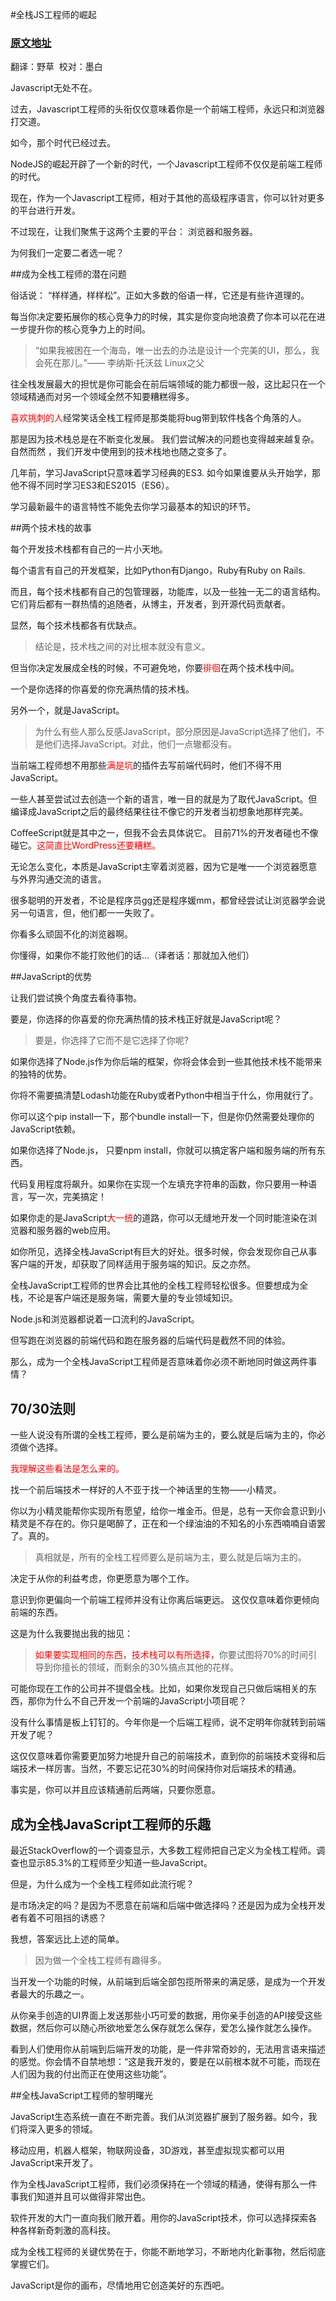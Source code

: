 #全栈JS工程师的崛起

### [原文地址](http://thefullstack.xyz/full-stack-javascript-developer/)

翻译：野草  校对：墨白

Javascript无处不在。

过去，Javascript工程师的头衔仅仅意味着你是一个前端工程师，永远只和浏览器打交道。

如今，那个时代已经过去。

NodeJS的崛起开辟了一个新的时代，一个Javascript工程师不仅仅是前端工程师的时代。

现在，作为一个Javascript工程师，相对于其他的高级程序语言，你可以针对更多的平台进行开发。

不过现在，让我们聚焦于这两个主要的平台： 浏览器和服务器。

为何我们一定要二者选一呢？

##成为全栈工程师的潜在问题

俗话说： “样样通，样样松”。正如大多数的俗语一样，它还是有些许道理的。

每当你决定要拓展你的核心竞争力的时候，其实是你变向地浪费了你本可以花在进一步提升你的核心竞争力上的时间。

> “如果我被困在一个海岛，唯一出去的办法是设计一个完美的UI，那么，我会死在那儿。”——  李纳斯·托沃兹 Linux之父

往全栈发展最大的担忧是你可能会在前后端领域的能力都很一般，这比起只在一个领域精通而对另一个领域全然不知要糟糕得多。

<font color=red>喜欢挑刺的人</font>经常笑话全栈工程师是那类能将bug带到软件栈各个角落的人。

那是因为技术栈总是在不断变化发展。 我们尝试解决的问题也变得越来越复杂。自然而然 ，我们开发中使用到的技术栈地也随之变多了。

几年前，学习JavaScript只意味着学习经典的ES3. 如今如果谁要从头开始学，那他不得不同时学习ES3和ES2015（ES6）。

学习最新最牛的语言特性不能免去你学习最基本的知识的环节。

##两个技术栈的故事

每个开发技术栈都有自己的一片小天地。

每个语言有自己的开发框架，比如Python有Django，Ruby有Ruby on Rails.

而且，每个技术栈都有自己的包管理器，功能库，以及一些独一无二的语言结构。它们背后都有一群热情的追随者，从博主，开发者，到开源代码贡献者。

显然，每个技术栈都各有优缺点。

> 结论是，技术栈之间的对比根本就没有意义。

但当你决定发展成全栈的时候，不可避免地，你要<font color=red>徘徊</font>在两个技术栈中间。

一个是你选择的你喜爱的你充满热情的技术栈。

另外一个，就是JavaScript。

> 为什么有些人那么反感JavaScript，部分原因是JavaScript选择了他们，不是他们选择JavaScript。对此，他们一点辙都没有。

当前端工程师想不用那些<font color=red>满是坑</font>的插件去写前端代码时，他们不得不用JavaScript。

一些人甚至尝试过去创造一个新的语言，唯一目的就是为了取代JavaScript。但编译成JavaScript之后的最终结果往往不像它的开发者当初想象地那样完美。

CoffeeScript就是其中之一，但我不会去具体说它。 目前71%的开发者碰也不像碰它。<font color=red>这简直比WordPress还要糟糕。</font>

无论怎么变化，本质是JavaScript主宰着浏览器，因为它是唯一一个浏览器愿意与外界沟通交流的语言。

很多聪明的开发者，不论是程序员gg还是程序媛mm，都曾经尝试让浏览器学会说另一句语言，但，他们都一一失败了。

你看多么顽固不化的浏览器啊。

你懂得，如果你不能打败他们的话...（译者话：那就加入他们）

##JavaScript的优势

让我们尝试换个角度去看待事物。

要是，你选择的你喜爱的你充满热情的技术栈正好就是JavaScript呢？

> 要是，你选择了它而不是它选择了你呢?

如果你选择了Node.js作为你后端的框架，你将会体会到一些其他技术栈不能带来的独特的优势。

你将不需要搞清楚Lodash功能在Ruby或者Python中相当于什么，你用就行了。

你可以这个pip install一下，那个bundle install一下，但是你仍然需要处理你的JavaScript依赖。

如果你选择了Node.js， 只要npm install，你就可以搞定客户端和服务端的所有东西。

代码复用程度将飙升。如果你在实现一个左填充字符串的函数，你只要用一种语言，写一次，完美搞定！

如果你走的是JavaScript<font color=red>大一统</font>的道路，你可以无缝地开发一个同时能渲染在浏览器和服务器的web应用。

如你所见，选择全栈JavaScript有巨大的好处。很多时候，你会发现你自己从事客户端的开发，却获取了同样适用于服务端的知识。反之亦然。

全栈JavaScript工程师的世界会比其他的全栈工程师轻松很多。但要想成为全栈，不论是客户端还是服务端，需要大量的专业领域知识。

Node.js和浏览器都说着一口流利的JavaScript。

但写跑在浏览器的前端代码和跑在服务器的后端代码是截然不同的体验。

那么，成为一个全栈JavaScript工程师是否意味着你必须不断地同时做这两件事情？

## 70/30法则

一些人说没有所谓的全栈工程师，要么是前端为主的，要么就是后端为主的，你必须做个选择。

<font color=red>我理解这些看法是怎么来的。</font>

找一个前后端技术一样好的人不亚于找一个神话里的生物——小精灵。

你以为小精灵能帮你实现所有愿望，给你一堆金币。但是，总有一天你会意识到小精灵是不存在的。你只是喝醉了，正在和一个绿油油的不知名的小东西喃喃自语罢了。真的。

> 真相就是，所有的全栈工程师要么是前端为主，要么就是后端为主的。

决定于从你的利益考虑，你更愿意为哪个工作。

意识到你更偏向一个前端工程师并没有让你离后端更远。 这仅仅意味着你更倾向前端的东西。

这是为什么我要抛出我的拙见：

> <font color=red>如果要实现相同的东西，技术栈可以有所选择，</font>你要试图将70%的时间引导到你擅长的领域，而剩余的30%搞点其他的花样。

可能你现在工作的公司并不提倡全栈。比如，如果你发现自己只做后端相关的东西，那你为什么不自己开发一个前端的JavaScript小项目呢？

没有什么事情是板上钉钉的。今年你是一个后端工程师，说不定明年你就转到前端开发了呢？

这仅仅意味着你需要更加努力地提升自己的前端技术，直到你的前端技术变得和后端技术一样厉害。当然，不要忘记花30%的时间保持你对后端技术的精通。

事实是，你可以并且应该精通前后两端，只要你愿意。

## 成为全栈JavaScript工程师的乐趣

最近StackOverflow的一个调查显示，大多数工程师把自己定义为全栈工程师。调查也显示85.3%的工程师至少知道一些JavaScript。

但是，为什么成为一个全栈工程师如此流行呢？

是市场决定的吗？是因为不愿意在前端和后端中做选择吗？还是因为成为全栈开发者有着不可阻挡的诱惑？

我想，答案远比上述的简单。

> 因为做一个全栈工程师有趣得多。

当开发一个功能的时候，从前端到后端全部包揽所带来的满足感，是成为一个开发者最大的乐趣之一。

从你亲手创造的UI界面上发送那些小巧可爱的数据，用你亲手创造的API接受这些数据，然后你可以随心所欲地爱怎么保存就怎么保存，爱怎么操作就怎么操作。

看到人们使用你从前端到后端开发的功能，是一件非常奇妙的，无法用言语来描述的感觉。你会情不自禁地想：“这是我开发的，要是在以前根本就不可能，而现在人们因为我的付出而正在使用这些功能”。

##全栈JavaScript工程师的黎明曙光

JavaScript生态系统一直在不断完善。我们从浏览器扩展到了服务器。如今，我们将深入更多的领域。

移动应用，机器人框架，物联网设备，3D游戏，甚至虚拟现实都可以用JavaScript来开发了。

作为全栈JavaScript工程师，我们必须保持在一个领域的精通，使得有那么一件事我们知道并且可以做得非常出色。

软件开发的大门一直向我们敞开着。用你的JavaScript技术，你可以选择探索各种各样新奇刺激的高科技。

成为全栈工程师的关键优势在于，你能不断地学习，不断地内化新事物，然后彻底掌握它们。

JavaScript是你的画布，尽情地用它创造美好的东西吧。 

